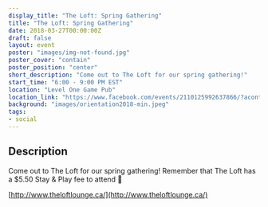 ```yaml
---
display_title: "The Loft: Spring Gathering"
title: "The Loft: Spring Gathering"
date: 2018-03-27T00:00:00Z
draft: false
layout: event
poster: "images/img-not-found.jpg"
poster_cover: "contain"
poster_position: "center"
short_description: "Come out to The Loft for our spring gathering!"
start_time: "6:00 - 9:00 PM EST"
location: "Level One Game Pub"
location_link: "https://www.facebook.com/events/2110125992637866/?acontext=%7B%22event_action_history%22%3A[%7B%22surface%22%3A%22page%22%7D]%7D"
background: "images/orientation2018-min.jpeg"
tags:
- social
---
```


## Description

Come out to The Loft for our spring gathering! Remember that The Loft has a $5.50 Stay & Play fee to attend 🙂

[http://www.theloftlounge.ca/](http://www.theloftlounge.ca/)